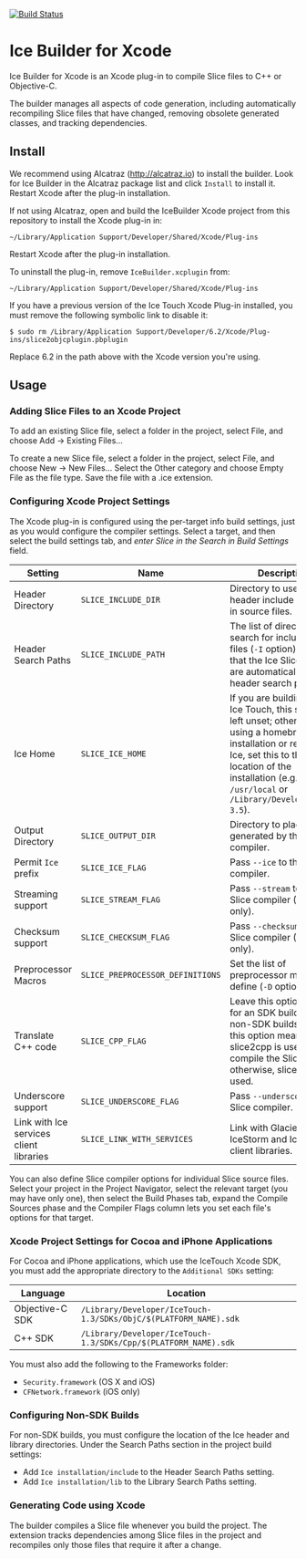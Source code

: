 [![Build Status](https://magnum.travis-ci.com/zeroc-ice/ice-builder-xcode.svg?token=icxd1yE9Nf6WLivZz2vF&branch=master)](https://magnum.travis-ci.com/zeroc-ice/ice-builder-xcode)

# Ice Builder for Xcode
Ice Builder for Xcode is an Xcode plug-in to compile Slice files to
C++ or Objective-C.

The builder manages all aspects of code generation, including
automatically recompiling Slice files that have changed, removing
obsolete generated classes, and tracking dependencies.

## Install

We recommend using Alcatraz (http://alcatraz.io) to install the
builder. Look for Ice Builder in the Alcatraz package list and click
`Install` to install it. Restart Xcode after the plug-in installation.

If not using Alcatraz, open and build the IceBuilder Xcode project
from this repository to install the Xcode plug-in in:
```
~/Library/Application Support/Developer/Shared/Xcode/Plug-ins
```
Restart Xcode after the plug-in installation.

To uninstall the plug-in, remove `IceBuilder.xcplugin` from:
```
~/Library/Application Support/Developer/Shared/Xcode/Plug-ins
```
If you have a previous version of the Ice Touch Xcode Plug-in installed, you must remove the following symbolic link to disable it:
```
$ sudo rm /Library/Application Support/Developer/6.2/Xcode/Plug-ins/slice2objcplugin.pbplugin
```
Replace 6.2 in the path above with the Xcode version you're using.

## Usage

### Adding Slice Files to an Xcode Project

To add an existing Slice file, select a folder in the project, select File, and
choose Add -> Existing Files...

To create a new Slice file, select a folder in the project, select File, and
choose New -> New Files... Select the Other category and choose Empty File as
the file type. Save the file with a .ice extension.

### Configuring Xcode Project Settings

The Xcode plug-in is configured using the per-target info build settings, just
as you would configure the compiler settings. Select a target, and then select
the build settings tab, and *enter Slice in the Search in Build Settings* field.

|Setting|Name|Description|
|-------|--------|-----------|
|Header Directory|`SLICE_INCLUDE_DIR`|Directory to use as the header include directory in source files.|
|Header Search Paths|`SLICE_INCLUDE_PATH`|The list of directories to search for included Slice files (`-I` option). Note that the Ice Slice files are automatically in the header search path|
|Ice Home|`SLICE_ICE_HOME`| If you are building with Ice Touch, this should be left unset; otherwise, if using a homebrew Ice installation or regular Ice, set this to the location of the installation (e.g.: `/usr/local` or `/Library/Developer/Ice-3.5`).|
|Output Directory|`SLICE_OUTPUT_DIR`|Directory to place files generated by the Slice compiler.|
|Permit `Ice` prefix|`SLICE_ICE_FLAG`|Pass `--ice` to the Slice compiler.|
|Streaming support|`SLICE_STREAM_FLAG`|Pass `--stream` to the Slice compiler (C++ only).|
|Checksum support|`SLICE_CHECKSUM_FLAG`|Pass `--checksum` to the Slice compiler (C++ only).|
|Preprocessor Macros|`SLICE_PREPROCESSOR_DEFINITIONS`|Set the list of preprocessor macros to define (`-D` option).|
|Translate C++ code|`SLICE_CPP_FLAG`|Leave this option unset for an SDK build. For non-SDK builds, setting this option means slice2cpp is used to compile the Slice files; otherwise, slice2objc is used.|
|Underscore support|`SLICE_UNDERSCORE_FLAG`|Pass `--underscore` to the Slice compiler.|
|Link with Ice services client libraries|`SLICE_LINK_WITH_SERVICES`|Link with Glacier2, IceStorm and IceGrid client libraries.|

You can also define Slice compiler options for individual Slice source files.
Select your project in the Project Navigator, select the relevant target (you
may have only one), then select the Build Phases tab, expand the Compile
Sources phase and the Compiler Flags column lets you set each file's options
for that target.

### Xcode Project Settings for Cocoa and iPhone Applications

For Cocoa and iPhone applications, which use the IceTouch Xcode SDK, you must
add the appropriate directory to the `Additional SDKs` setting:

| Language        | Location                                               |
 -----------------| -------------------------------------------------------
| Objective-C SDK | `/Library/Developer/IceTouch-1.3/SDKs/ObjC/$(PLATFORM_NAME).sdk` |
| C++ SDK         | `/Library/Developer/IceTouch-1.3/SDKs/Cpp/$(PLATFORM_NAME).sdk`  |

You must also add the following to the Frameworks folder:
- `Security.framework` (OS X and iOS)
- `CFNetwork.framework` (iOS only)

### Configuring Non-SDK Builds

For non-SDK builds, you must configure the location of the Ice header
and library directories. Under the Search Paths section in the project
build settings:
* Add `Ice installation/include` to the Header Search Paths setting.
* Add `Ice installation/lib` to the Library Search Paths setting.

### Generating Code using Xcode

The builder compiles a Slice file whenever you build the project. The
extension tracks dependencies among Slice files in the project and
recompiles only those files that require it after a change.
